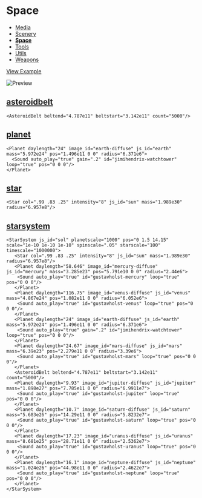 # Space

- [Media](https://github.com/madjin/janus-custom-components/blob/master/media/index.md)
- [Scenery](https://github.com/madjin/janus-custom-components/blob/master/scenery/index.md)
- [**Space**](https://github.com/madjin/janus-custom-components/blob/master/space/index.md)
- [Tools](https://github.com/madjin/janus-custom-components/blob/master/tools/index.md)
- [Utils](https://github.com/madjin/janus-custom-components/blob/master/utils/index.md)
- [Weapons](https://github.com/madjin/janus-custom-components/blob/master/weapons/index.md)

[View Example](https://vesta.janusvr.com/bai/gravity-sim-test)

![Preview](https://i.imgur.com/DzJNeOk.jpg)

## [asteroidbelt](https://github.com/madjin/janus-custom-components/blob/master/space/asteroidbelt/asteroidbelt.js)

```
<AsteroidBelt beltend="4.787e11" beltstart="3.142e11" count="5000"/>
```

## [planet](https://github.com/madjin/janus-custom-components/blob/master/space/planet/planet.js)

```
<Planet daylength="24" image_id="earth-diffuse" js_id="earth" mass="5.972e24" pos="1.496e11 0 0" radius="6.371e6">
  <Sound auto_play="true" gain=".2" id="jimihendrix-watchtower" loop="true" pos="0 0 0"/>
</Planet>
```

## [star](https://github.com/madjin/janus-custom-components/blob/master/space/star/star.js)

```
<Star col=".99 .83 .25" intensity="8" js_id="sun" mass="1.989e30" radius="6.957e8"/>
```

## [starsystem](https://github.com/madjin/janus-custom-components/blob/master/space/starsystem/starsystem.js)

```
<StarSystem js_id="sol" planetscale="1000" pos="0 1.5 14.15" scale="1e-10 1e-10 1e-10" spinscale=".05" starscale="100" timescale="1000000">
   <Star col=".99 .83 .25" intensity="8" js_id="sun" mass="1.989e30" radius="6.957e8"/>
   <Planet daylength="58.646" image_id="mercury-diffuse" js_id="mercury" mass="3.285e23" pos="5.791e10 0 0" radius="2.44e6">
    <Sound auto_play="true" id="gustavholst-mercury" loop="true" pos="0 0 0"/>
   </Planet>
   <Planet daylength="116.75" image_id="venus-diffuse" js_id="venus" mass="4.867e24" pos="1.082e11 0 0" radius="6.052e6">
    <Sound auto_play="true" id="gustavholst-venus" loop="true" pos="0 0 0"/>
   </Planet>
   <Planet daylength="24" image_id="earth-diffuse" js_id="earth" mass="5.972e24" pos="1.496e11 0 0" radius="6.371e6">
    <Sound auto_play="true" gain=".2" id="jimihendrix-watchtower" loop="true" pos="0 0 0"/>
   </Planet>
   <Planet daylength="24.67" image_id="mars-diffuse" js_id="mars" mass="6.39e23" pos="2.279e11 0 0" radius="3.39e6">
    <Sound auto_play="true" id="gustavholst-mars" loop="true" pos="0 0 0"/>
   </Planet>
   <AsteroidBelt beltend="4.787e11" beltstart="3.142e11" count="5000"/>
   <Planet daylength="9.93" image_id="jupiter-diffuse" js_id="jupiter" mass="1.898e27" pos="7.785e11 0 0" radius="6.9911e7">
    <Sound auto_play="true" id="gustavholst-jupiter" loop="true" pos="0 0 0"/>
   </Planet>
   <Planet daylength="10.7" image_id="saturn-diffuse" js_id="saturn" mass="5.683e26" pos="14.29e11 0 0" radius="5.8232e7">
    <Sound auto_play="true" id="gustavholst-saturn" loop="true" pos="0 0 0"/>
   </Planet>
   <Planet daylength="17.23" image_id="uranus-diffuse" js_id="uranus" mass="8.681e25" pos="28.71e11 0 0" radius="2.5362e7">
    <Sound auto_play="true" id="gustavholst-uranus" loop="true" pos="0 0 0"/>
   </Planet>
   <Planet daylength="16.1" image_id="neptune-diffuse" js_id="neptune" mass="1.024e26" pos="44.98e11 0 0" radius="2.4622e7">
    <Sound auto_play="true" id="gustavholst-neptune" loop="true" pos="0 0 0"/>
   </Planet>
</StarSystem>
```

